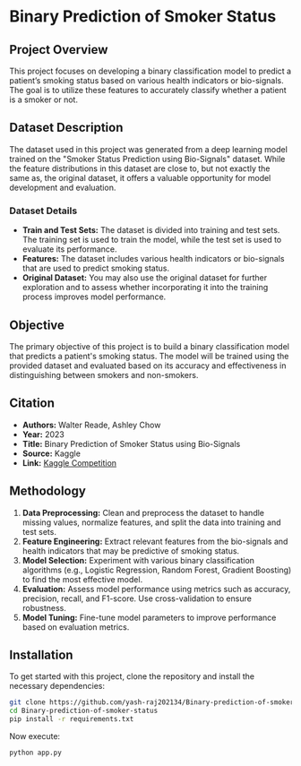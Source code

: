 # Binary Prediction of Smoker Status

## Project Overview

This project focuses on developing a binary classification model to predict a patient’s smoking status based on various health indicators or bio-signals. The goal is to utilize these features to accurately classify whether a patient is a smoker or not.

## Dataset Description

The dataset used in this project was generated from a deep learning model trained on the "Smoker Status Prediction using Bio-Signals" dataset. While the feature distributions in this dataset are close to, but not exactly the same as, the original dataset, it offers a valuable opportunity for model development and evaluation.

### Dataset Details

- **Train and Test Sets:** The dataset is divided into training and test sets. The training set is used to train the model, while the test set is used to evaluate its performance.
- **Features:** The dataset includes various health indicators or bio-signals that are used to predict smoking status.
- **Original Dataset:** You may also use the original dataset for further exploration and to assess whether incorporating it into the training process improves model performance.

## Objective

The primary objective of this project is to build a binary classification model that predicts a patient's smoking status. The model will be trained using the provided dataset and evaluated based on its accuracy and effectiveness in distinguishing between smokers and non-smokers.

## Citation

- **Authors:** Walter Reade, Ashley Chow
- **Year:** 2023
- **Title:** Binary Prediction of Smoker Status using Bio-Signals
- **Source:** Kaggle
- **Link:** [Kaggle Competition](https://kaggle.com/competitions/playground-series-s3e24)

## Methodology

1. **Data Preprocessing:** Clean and preprocess the dataset to handle missing values, normalize features, and split the data into training and test sets.
2. **Feature Engineering:** Extract relevant features from the bio-signals and health indicators that may be predictive of smoking status.
3. **Model Selection:** Experiment with various binary classification algorithms (e.g., Logistic Regression, Random Forest, Gradient Boosting) to find the most effective model.
4. **Evaluation:** Assess model performance using metrics such as accuracy, precision, recall, and F1-score. Use cross-validation to ensure robustness.
5. **Model Tuning:** Fine-tune model parameters to improve performance based on evaluation metrics.

## Installation

To get started with this project, clone the repository and install the necessary dependencies:

```bash
git clone https://github.com/yash-raj202134/Binary-prediction-of-smoker-status.git
cd Binary-prediction-of-smoker-status
pip install -r requirements.txt
```
Now execute:
```bash
python app.py
```
